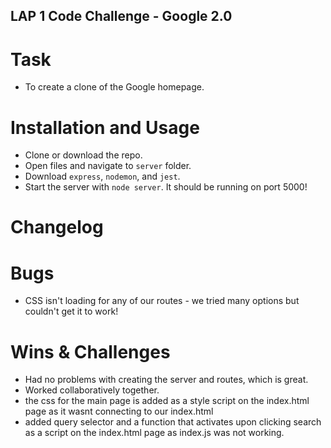 ## LAP 1 Code Challenge - Google 2.0
# Task
- To create a clone of the Google homepage.

# Installation and Usage
- Clone or download the repo.
- Open files and navigate to ```server``` folder.
- Download ```express```, ```nodemon```, and ```jest```.
- Start the server with ```node server```. It should be running on port 5000!

# Changelog

# Bugs
- CSS isn't loading for any of our routes - we tried many options but couldn't get it to work!

# Wins & Challenges
- Had no problems with creating the server and routes, which is great.
- Worked collaboratively together. 
- the css for the main page is added as a style script on the index.html page as it wasnt connecting to our index.html
- added query selector and a function that activates upon clicking search as a script on the index.html page as index.js was not working.
